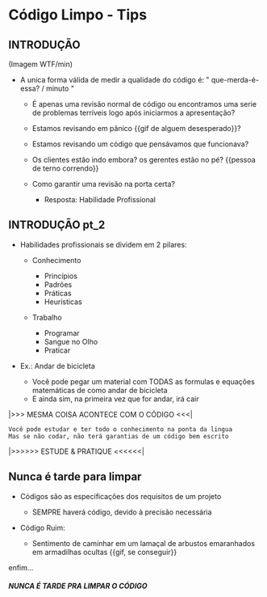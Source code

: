 # Código Limpo - Tips

## INTRODUÇÃO
(Imagem WTF/min)

- A unica forma válida de medir a qualidade do código é: " que-merda-é-essa? / minuto "

  - É apenas uma revisão normal de código ou encontramos uma serie de problemas terríveis logo após iniciarmos a apresentação?
  - Estamos revisando em pânico {{gif de alguem desesperado}}?
  - Estamos revisando um código que pensávamos que funcionava?
  - Os clientes estão indo embora? os gerentes estão no pé? {{pessoa de terno correndo}}

  - Como garantir uma revisão na porta certa?
    - Resposta: Habilidade Profissional

## INTRODUÇÃO pt_2

- Habilidades profissionais se dividem em 2 pilares:

  - Conhecimento
    - Princípios
    - Padrões
    - Práticas
    - Heurísticas

  - Trabalho
    - Programar
    - Sangue no Olho
    - Praticar

- Ex.: Andar de bicicleta
  - Você pode pegar um material com TODAS as formulas e equações matemáticas de como andar de bicicleta
  - E ainda sim, na primeira vez que for andar, irá cair

|>>> MESMA COISA ACONTECE COM O CÓDIGO <<<|

    Você pode estudar e ter todo o conhecimento na ponta da lingua
    Mas se não codar, não terá garantias de um código bem escrito

|>>>>>> ESTUDE & PRATIQUE <<<<<<|


## Nunca é tarde para limpar

  - Códigos são as especificações dos requisitos de um projeto
    - SEMPRE haverá código, devido à precisão necessária

- Código Ruim:
  - Sentimento de caminhar em um lamaçal de arbustos emaranhados em armadilhas ocultas {{gif, se conseguir}}

enfim...
##### NUNCA É TARDE PRA LIMPAR O CÓDIGO


